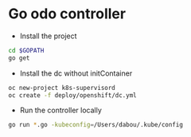 # Go odo controller

- Install the project

```bash
cd $GOPATH
go get 
```

- Install the dc without initContainer
```bash
oc new-project k8s-supervisord
oc create -f deploy/openshift/dc.yml
```

- Run the controller locally

```bash
go run *.go -kubeconfig=/Users/dabou/.kube/config
```